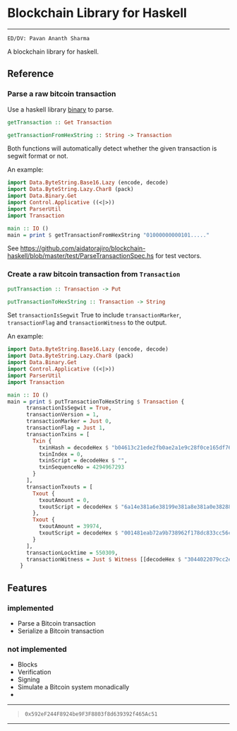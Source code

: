 # Blockchain Library for Haskell

---------------------------------------------------------------------------------------------------------------------------------------------------------------------------------

```
ED/DV: Pavan Ananth Sharma
```

A blockchain library for haskell.

## Reference

### Parse a raw bitcoin transaction
Use a haskell library [binary](https://hackage.haskell.org/package/binary) to parse.

```haskell
getTransaction :: Get Transaction
```

```haskell
getTransactionFromHexString :: String -> Transaction
```
Both functions will automatically detect whether the given transaction is segwit format or not.

An example:

```haskell
import Data.ByteString.Base16.Lazy (encode, decode)
import Data.ByteString.Lazy.Char8 (pack)
import Data.Binary.Get
import Control.Applicative ((<|>))
import ParserUtil
import Transaction

main :: IO ()
main = print $ getTransactionFromHexString "01000000000101....."
```

See <https://github.com/aidatorajiro/blockchain-haskell/blob/master/test/ParseTransactionSpec.hs> for test vectors.

### Create a raw bitcoin transaction from `Transaction`

```haskell
putTransaction :: Transaction -> Put
```

```haskell
putTransactionToHexString :: Transaction -> String
```

Set `transactionIsSegwit` True to include `transactionMarker`, `transactionFlag` and `transactionWitness` to the output.

An example:

```haskell
import Data.ByteString.Base16.Lazy (encode, decode)
import Data.ByteString.Lazy.Char8 (pack)
import Data.Binary.Get
import Control.Applicative ((<|>))
import ParserUtil
import Transaction

main :: IO ()
main = print $ putTransactionToHexString $ Transaction {
      transactionIsSegwit = True,
      transactionVersion = 1,
      transactionMarker = Just 0,
      transactionFlag = Just 1,
      transactionTxins = [
        Txin {
          txinHash = decodeHex $ "b04613c21ede2fb0ae2a1e9c28f0ce165df76e927a39cf2ffba9b4573f0a1c91",
          txinIndex = 0,
          txinScript = decodeHex $ "",
          txinSequenceNo = 4294967293
        }
      ],
      transactionTxouts = [
        Txout {
          txoutAmount = 0,
          txoutScript = decodeHex $ "6a14e381a6e38199e381a8e381a0e382882121212121"
        },
        Txout {
          txoutAmount = 39974,
          txoutScript = decodeHex $ "001481eab72a9b738962f178dc833cc56ca9b210151e"
        }
      ],
      transactionLocktime = 550309,
      transactionWitness = Just $ Witness [[decodeHex $ "3044022079cc2e04889802b4623813232fa3075929dab3395f4f7a0f0ab6e032c84412ca02200c8e51fae2a8aa56642f272ccb8655a6e26dc28aa36c5b9e237ee51fa8fff1df01", decodeHex $ "02383da0568d9536aa96c9d0514578c1a75e14c95fee4a9330f1fee7591640e51e"]]
    }
```

## Features

### implemented
- Parse a Bitcoin transaction
- Serialize a Bitcoin transaction

### not implemented
- Blocks
- Verification
- Signing
- Simulate a Bitcoin system monadically
- 
---------------------------------------------------------------------------------------------------------------------------------------------------------------------------------

> ```0x592eF244F8924be9F3F8803f8d639392f465Ac51```
---------------------------------------------------------------------------------------------------------------------------------------------------------------------------------



